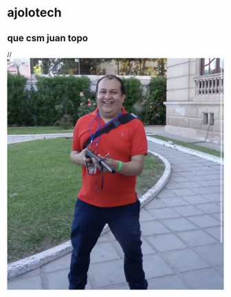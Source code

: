 # ajolotech

## que csm juan topo

//![Alt text](https://github.com/TavSc/ajolotech/blob/8586c6a21b8b62893079862debb6b1fd95538103/IMG_3602.jpeg "a title")
